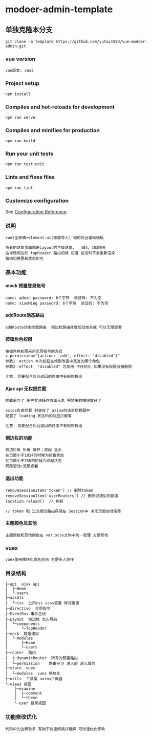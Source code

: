 # modoer-admin-template

## 单独克隆本分支
```
git clone -b template https://github.com/yutai1993/vue-modoer-admin.git
```

### vue version
```
vue版本: vue2
```

### Project setup
```
npm install
```

### Compiles and hot-reloads for development
```
npm run serve
```

### Compiles and minifies for production
```
npm run build
```

### Run your unit tests
```
npm run test:unit
```

### Lints and fixes files
```
npm run lint
```

### Customize configuration
See [Configuration Reference](https://cli.vuejs.org/config/).



### 说明

```
vue2全家桶+element-ui(按需导入) 做的后台基础模板

所有的路由页面都是Layout的下级路由，  404，403除外
这样做侧边栏 topHeader 路由切换 后退 前进时不会重新渲染 
路由切换更新状态即可
```



### 基本功能


#### mock 预置登录账号

```
name: admin password: 6个字符  验证码: 不为空
name: xiaoMing password: 6个字符  验证码: 不为空
```


#### addRoute动态路由

```
addRoute动态挂载路由  侧边栏路由挂载后动态生成 可以无限嵌套
```



#### 按钮角色权限

```
按钮角色权限采用全局指令的方式
v-permission="{action: 'add', effect: 'disabled'}"
参数1：action 本次按钮在增删改查中充当的哪个角色
参数2：effect  "disabled" 为禁用 不传的化 如果没有权限会被删除

注意: 需要配合后台返回的路由中有规则数组
```



#### Ajax api 无权限拦截 

```
拦截是为了 用户非法操作页面元素 把禁用的按钮放开了

axios负责拦截 封装在了 axios的请求拦截器中
配置了 loading 状态码的响应拦截等 

注意: 需要配合后台返回的路由中有规则数组
```



#### 侧边栏的功能

```
侧边栏有 折叠 展开；收起 显示 
在页面小于1024的时候为折叠状态
在页面小于750的时候为收起状态
局部滚动+无限嵌套
```



#### 退出功能

```
removeSessionItem('token') // 删除token
removeSessionItem('userRouters') // 删除过滤后的路由
location.reload()  // 刷新

// token 和 过滤后的路由存储在 Session中 关闭页面自动清除
```



#### 主题颜色及其他

```
主题颜色和其他颜色在 var.scss文件中统一管理 方便修改
```



### vuex

```
vuex使用模块化命名空间 方便多人协作
```



### 目录结构

```
├─api  ajax api
│  ├─Home
│  └─users
├─assets
│  └─css  公用css scss变量 样式重置
├─directive  全局指令
├─EventBus 事件总线
├─Layout  侧边栏 页头导航
│  └─components
│      └─TopHeader
├─mock  数据模拟
│  └─modules
│      ├─Home
│      └─users
├─router  路由
│  ├─dynamicRouter  所有的预置路由
│  └─permission    路由守卫 进入前 进入后的
├─store  vuex
│  └─modules  vuex 模块化
├─utils  工具类 axios拦截器
└─views 视图
    ├─examine
    │  ├─comment
    │  └─theme
    └─user 登录视图
```



### 功能修改优化

```
代码中的注释较多 有助于快速阅读并理解 可快速优化修改
```

